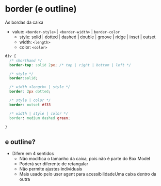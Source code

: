 # border (e outline)

As bordas da caixa

- value: `<border-style>` | `<border-width>` | `border-color`
  - style: solid | dotted | dashed | double | groove | ridge | inset | outset
  - width: `<length>`
  - color: `<color>`

```css
div {
  /* shorthand */
  border-top: solid 2px; /* top | right | bottom | left */

  /* style */
  border:solid;

  /* width <length> | style */
  border: 2px dotted;

  /* style | color */
  border: outset #f33

  /* width | style | color */
  border: medium dashed green;

}
```

## e outline?

- Difere em 4 sentidos
  - Não modifica o tamanho da caixa, pois não é parte do Box Model
  - Poderá ser diferente de retangular
  - Não permite ajustes individuais
  - Mais usado pelo user agent para acessibilidadeUma caixa dentro da outra
